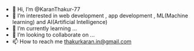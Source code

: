 - 👋 Hi, I’m @KaranThakur-77
- 👀 I’m interested in web development , app development , ML(Machine learning) and AI(Artificial Intelligence)  
- 🌱 I’m currently learning ...
- 💞️ I’m looking to collaborate on ...
- 📫 How to reach me thakurkaran.in@gmail.com

<!---
KaranThakur-77/KaranThakur-77 is a ✨ special ✨ repository because its `README.md` (this file) appears on your GitHub profile.
You can click the Preview link to take a look at your changes.
--->
